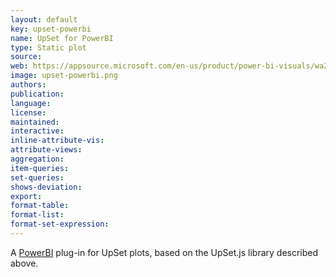 ```yaml
---
layout: default
key: upset-powerbi
name: UpSet for PowerBI
type: Static plot
source: 
web: https://appsource.microsoft.com/en-us/product/power-bi-visuals/wa200002018?tab=overview
image: upset-powerbi.png
authors: 
publication: 
language:
license:
maintained: 
interactive: 
inline-attribute-vis: 
attribute-views: 
aggregation: 
item-queries: 
set-queries: 
shows-deviation: 
export: 
format-table: 
format-list: 
format-set-expression: 
---
```


A [PowerBI](https://powerbi.microsoft.com/en-us/) plug-in for UpSet plots, based on the UpSet.js library described above. 